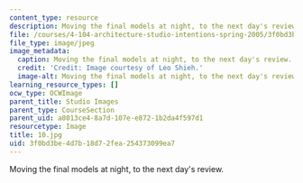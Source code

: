 ```yaml
---
content_type: resource
description: Moving the final models at night, to the next day's review.
file: /courses/4-104-architecture-studio-intentions-spring-2005/3f0bd3be4d7b18d72fea254373099ea7_10.jpg
file_type: image/jpeg
image_metadata:
  caption: Moving the final models at night, to the next day's review.
  credit: 'Credit: Image courtesy of Leo Shieh.'
  image-alt: Moving the final models at night, to the next day's review.
learning_resource_types: []
ocw_type: OCWImage
parent_title: Studio Images
parent_type: CourseSection
parent_uid: a8013ce4-8a7d-107e-e872-1b2da4f597d1
resourcetype: Image
title: 10.jpg
uid: 3f0bd3be-4d7b-18d7-2fea-254373099ea7
---
```

Moving the final models at night, to the next day's review.

